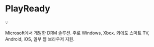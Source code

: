 # PlayReady

<aside>
💡

Microsoft에서 개발한 DRM 솔루션.
주로 Windows, Xbox. 
외에도 스마트 TV, Android, iOS, 일부 웹 브라우저 지원.

</aside>